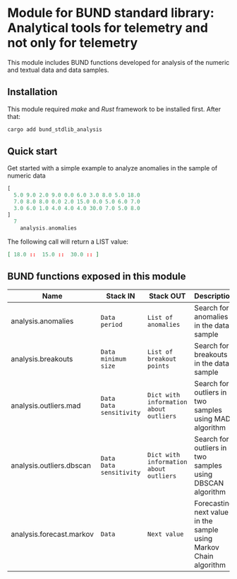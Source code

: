 # Module for BUND standard library: Analytical tools for telemetry and not only for telemetry

This module includes BUND functions developed for analysis of the numeric and textual data and data samples.

## Installation

This module required _make_ and _Rust_ framework to be installed first. After that:

```bash
cargo add bund_stdlib_analysis
```

## Quick start

Get started with a simple example to analyze anomalies in the sample of numeric data

```rust
[
  5.0 9.0 2.0 9.0 0.0 6.0 3.0 8.0 5.0 18.0
  7.0 8.0 8.0 0.0 2.0 15.0 0.0 5.0 6.0 7.0
  3.0 6.0 1.0 4.0 4.0 4.0 30.0 7.0 5.0 8.0
]
  7
    analysis.anomalies
```

The following call will return a LIST value:

```json
[ 18.0 ::  15.0 ::  30.0 :: ]
```
## BUND functions exposed in this module

| Name | Stack IN | Stack OUT | Description |
|------|----------|-----------|-------------|
| analysis.anomalies | `Data`<br/>`period` | `List of anomalies`<br/> | Search for anomalies in the data sample |
| analysis.breakouts | `Data`<br/>`minimum size` | `List of breakout points`<br/> | Search for breakouts in the data sample |
| analysis.outliers.mad | `Data`<br/>`Data`<br/>`sensitivity` | `Dict with information about outliers`<br/> | Search for outliers in two samples using MAD algorithm |
| analysis.outliers.dbscan | `Data`<br/>`Data`<br/>`sensitivity` | `Dict with information about outliers`<br/> | Search for outliers in two samples using DBSCAN algorithm |
| analysis.forecast.markov | `Data`<br/> | `Next value` | Forecasting next value in the sample using Markov Chain algorithm
